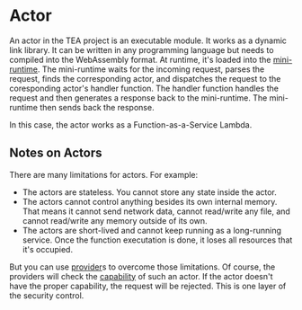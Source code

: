 # Actor

An actor in the TEA project is an executable module. It works as a dynamic link library. It can be written in any programming language but needs to compiled into the WebAssembly format. At runtime, it's loaded into the [mini-runtime](mini-runtime.md). The mini-runtime waits for the incoming request, parses the request, finds the corresponding actor, and dispatches the request to the coresponding actor's handler function. The handler function handles the request and then generates a response back to the mini-runtime. The mini-runtime then sends back the response.

In this case, the actor works as a Function-as-a-Service Lambda.

## Notes on Actors

There are many limitations for actors. For example:

* The actors are stateless. You cannot store any state inside the actor. 
* The actors cannot control anything besides its own internal memory. That means it cannot send network data, cannot read/write any file, and cannot read/write any memory outside of its own.
* The actors are short-lived and cannot keep running as a long-running service. Once the function executation is done, it loses all resources that it's occupied. 

But you can use [provider](provider.md)s to overcome those limitations. Of course, the providers will check the [capability](capability.md) of such an actor. If the actor doesn't have the proper capability, the request will be rejected. This is one layer of the security control.
